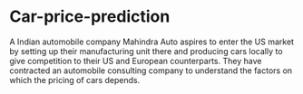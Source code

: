 # Car-price-prediction
A Indian automobile company Mahindra Auto aspires to enter the US market by setting up their manufacturing unit there and producing cars locally to give competition to their US and European counterparts. They have contracted an automobile consulting company to understand the factors on which the pricing of cars depends. 
